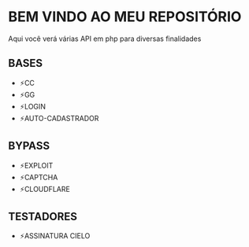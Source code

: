 # BEM VINDO AO MEU REPOSITÓRIO
Aqui você verá várias API em php para diversas finalidades 

## BASES
- ⚡CC
- ⚡GG
- ⚡LOGIN
- ⚡AUTO-CADASTRADOR

## BYPASS
- ⚡EXPLOIT
- ⚡CAPTCHA
- ⚡CLOUDFLARE

## TESTADORES
- ⚡ASSINATURA CIELO
